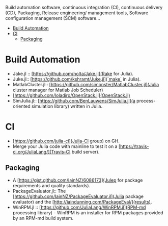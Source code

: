 Build automation software, continuous integration (CI), continuous delivery (CD), Packaging, Release engineering/ management tools, Software configuration management (SCM) software...

* [Build Automation](#build-automation)
* [CI](#ci)
    * [Packaging](#packaging) 


# Build Automation 
* Jake.jl :: [https://github.com/nolta/Jake.jl](Rake for Julia).
* Juke.jl:: [https://github.com/kshramt/Juke.jl](`make` in Julia).
* MatlabCluster.jl:: [https://github.com/simonster/MatlabCluster.jl](Julia cluster manager for Matlab Job Scheduler)
* [https://github.com/loladiro/OpenStack.jl](OpenStack.jl)
* SimJulia.jl:: [https://github.com/BenLauwens/SimJulia.jl](a process-oriented simulation library) written in Julia.



# CI 
* [https://github.com/julia-ci](Julia-CI group) on GH.
* Merge your Julia code with mainline to test it on a [https://travis-ci.org/JuliaLang/](Travis-CI build server).


## Packaging
* A [https://gist.github.com/IainNZ/6086173](Julep for package requirements and quality standards).
* PackageEvaluator.jl:: The [https://github.com/IainNZ/PackageEvaluator.jl](Julia package evaluator) and the [http://iaindunning.com/PackageEval/](results).
* WinRPM.jl :: [https://github.com/JuliaLang/WinRPM.jl](RPM-md processing library) - WinRPM is an installer for RPM packages provided by an RPM-md build system.
